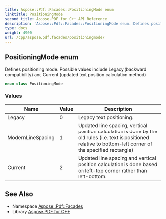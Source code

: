 ```yaml
---
title: Aspose::Pdf::Facades::PositioningMode enum
linktitle: PositioningMode
second_title: Aspose.PDF for C++ API Reference
description: 'Aspose::Pdf::Facades::PositioningMode enum. Defines positioning mode. Possible values include Legacy (backward compatibility) and Current (updated text position calculation method) in C++.'
type: docs
weight: 4900
url: /cpp/aspose.pdf.facades/positioningmode/
---
```

## PositioningMode enum


Defines positioning mode. Possible values include Legacy (backward compatibility) and Current (updated text position calculation method)

```cpp
enum class PositioningMode
```

### Values

| Name | Value | Description |
| --- | --- | --- |
| Legacy | 0 | Legacy text positioning. |
| ModernLineSpacing | 1 | Updated line spacing, vertical position calculation is done by the old rules (i.e. text is positioned relative to bottom-left corner of the specified rectangle) |
| Current | 2 | Updated line spacing and vertical position calculation is done based on left-top corner rather than left-bottom. |

## See Also

* Namespace [Aspose::Pdf::Facades](../)
* Library [Aspose.PDF for C++](../../)
